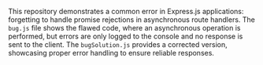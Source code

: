 This repository demonstrates a common error in Express.js applications: forgetting to handle promise rejections in asynchronous route handlers.  The `bug.js` file shows the flawed code, where an asynchronous operation is performed, but errors are only logged to the console and no response is sent to the client. The `bugSolution.js` provides a corrected version, showcasing proper error handling to ensure reliable responses.